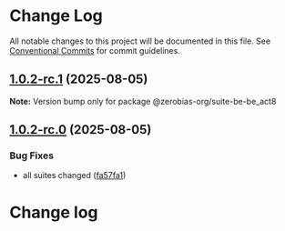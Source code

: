 # Change Log

All notable changes to this project will be documented in this file.
See [Conventional Commits](https://conventionalcommits.org) for commit guidelines.

## [1.0.2-rc.1](https://github.com/zerobias-org/suite/compare/@zerobias-org/suite-be-be_act8@1.0.2-rc.0...@zerobias-org/suite-be-be_act8@1.0.2-rc.1) (2025-08-05)

**Note:** Version bump only for package @zerobias-org/suite-be-be_act8





## [1.0.2-rc.0](https://github.com/zerobias-org/suite/compare/@zerobias-org/suite-be-be_act8@1.0.1...@zerobias-org/suite-be-be_act8@1.0.2-rc.0) (2025-08-05)


### Bug Fixes

* all suites changed ([fa57fa1](https://github.com/zerobias-org/suite/commit/fa57fa1af7628003297df46b2d7740fe95bd2666))





# Change log
